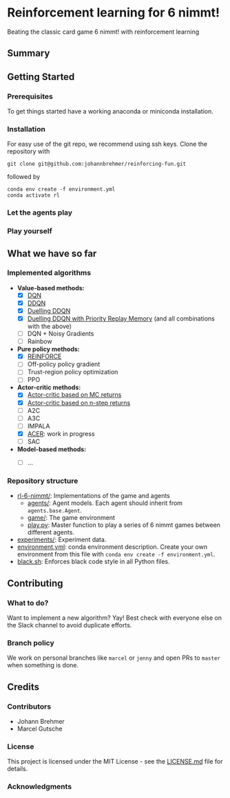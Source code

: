 # Reinforcement learning for 6 nimmt!

Beating the classic card game 6 nimmt! with reinforcement learning


## Summary


## Getting Started

### Prerequisites

To get things started have a working anaconda or miniconda installation. 


### Installation

For easy use of the git repo, we recommend using ssh keys. Clone the repository with

```
git clone git@github.com:johannbrehmer/reinforcing-fun.git
```

followed by

```
conda env create -f environment.yml
conda activate rl
```


### Let the agents play


### Play yourself



## What we have so far


### Implemented algorithms

 * **Value-based methods:**
    * [x] [DQN](reinforcing_fun/agents/dqn.py) 
    * [x] [DDQN](reinforcing_fun/agents/dqn.py) 
    * [x] [Duelling DDQN](reinforcing_fun/agents/dqn.py) 
    * [x] [Duelling DDQN with Priority Replay Memory](reinforcing_fun/agents/dqn.py)  (and all combinations with the above)
    * [ ] DQN + Noisy Gradients
    * [ ] Rainbow
 * **Pure policy methods:**
    * [x] [REINFORCE](reinforcing_fun/training/policy.py)
    * [ ] Off-policy policy gradient
    * [ ] Trust-region policy optimization
    * [ ] PPO
 * **Actor-critic methods:**
    * [x] [Actor-critic based on MC returns](reinforcing_fun/agents/actor_critic.py)
    * [x] [Actor-critic based on n-step returns](reinforcing_fun/agents/actor_critic.py)
    * [ ] A2C
    * [ ] A3C
    * [ ] IMPALA
    * [x] [ACER](reinforcing_fun/agents/actor_critic.py): work in progress
    * [ ] SAC
 * **Model-based methods:**
    * [ ] ...


### Repository structure

 * [rl-6-nimmt/](rl-6-nimmt/): Implementations of the game and agents
    * [agents/](rl-6-nimmt/agents): Agent models. Each agent should inherit from `agents.base.Agent`.
    * [game/](rl-6-nimmt/game): The game environment
    * [play.py](rl-6-nimmt/play.py): Master function to play a series of 6 nimmt games between different agents.
 * [experiments/](experiments): Experiment data.
 * [environment.yml](environment.yml): conda environment description. Create your own environment from this file with
 `conda env create -f environment.yml`.
 * [black.sh](black.sh): Enforces black code style in all Python files.


## Contributing

### What to do?

Want to implement a new algorithm? Yay! Best check with everyone else on the Slack channel to avoid duplicate efforts.


### Branch policy

We work on personal branches like `marcel` or `jenny` and open PRs to `master` when something is done.


## Credits

### Contributors

- Johann Brehmer
- Marcel Gutsche


### License

This project is licensed under the MIT License - see the [LICENSE.md](LICENSE.md) file for details.


### Acknowledgments

